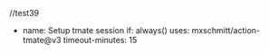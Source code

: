 //test39

- name: Setup tmate session
  if: always()
  uses: mxschmitt/action-tmate@v3
  timeout-minutes: 15
